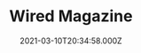 ---
collection_archive: false
collection_category:
  - Award Winning
  - Editorial
  - Reportage
  - Color
  - Portraits
  - Environments
collection_content: 
collection_cover: https://d1sf55qlb7p6hz.cloudfront.net/gunsite_cover-1.jpg
collection_cover_mobile: https://d1sf55qlb7p6hz.cloudfront.net/verticalcovers-50.jpg
collection_description: >-
  Commissioned after the insurrection, these works explore the growing tactical
  industry that teaches American civilians to fight like Special Ops forces.
  Photographed at Gunsite Academy, the longest running civilian tactical firearm
  training facility.


  Featured in the upcoming American Photography Annual (AP38) as one of the
  year's best works.
collection_description_alignment: center
collection_exhibition: []
collection_filter: Commissioned + Stock
collection_hidden: false
collection_meta: I Am Not a Soldier, but I Have Been Trained to Kill
collection_meta_2: 
collection_press: []
collection_preview:
  - https://d1sf55qlb7p6hz.cloudfront.net/gunsite-thumb-cover-1.jpg
  - https://d1sf55qlb7p6hz.cloudfront.net/gunsite-thumb-cover-2.jpg
  - https://d1sf55qlb7p6hz.cloudfront.net/gunsite-thumb-cover-3.jpg
  - https://d1sf55qlb7p6hz.cloudfront.net/gunsite-thumb-cover-4.jpg
cover_image: 
date: 2021-03-10T20:34:58.000Z
description: 
hide_footer: true 
navigation_theme: black
px_extra: true
row_alignment: between
slug: gunsite
theme_color: "#B0FFC5"
theme_color_all_works: F8FDA8"
title: Wired Magazine
seo:
  meta_description: 
  meta_title: 
collection_awards:
  - content: |-
      **2022**  
      AP 38: American Photography Annual 38  
      Best Editorial Series
    icon: 
    template: popup-text-element
    url: 
collection_blocks:
  - _bookshop_name: collections/media-row-start
    row_alignment: between
  - _bookshop_name: collections/media-element
    align_y:  
    caption: 
    color: "#DCE3F3"
    image:  https://d1sf55qlb7p6hz.cloudfront.net/rieser-gunsite-1.jpg
    margin_left: 20
    margin_right: 0
    margin_y: 100
    width: 40
  - _bookshop_name: collections/media-row
    row_alignment: between
  - _bookshop_name: collections/media-element
    align_y:  
    caption: 
    color: "#EFE5DD"
    image:  https://d1sf55qlb7p6hz.cloudfront.net/rieser-gunsite-2.jpg
    margin_left: 0
    margin_right: 0
    margin_y: 100
    width: 30
  - _bookshop_name: collections/media-element
    align_y:  
    caption: 
    color: "#C6E2D4"
    image:  https://d1sf55qlb7p6hz.cloudfront.net/rieser-gunsite-3.jpg
    margin_left: 0
    margin_right: 5
    margin_y: 300
    width: 60
  - _bookshop_name: collections/media-row
    row_alignment: between
  - _bookshop_name: collections/media-text
    align_y: start
    background_color: ""
    background_image_toggle: false
    block: media-text
    caption_css: 
    font_weight: normal
    image: 
    image_css: 
    margin_left: 20
    margin_right: 0
    margin_y: 200
    parallax: true
    text: _“You ask yourself, Is my world safe?’_
    text_alignment: left
    text_color: "#000000
    text_size: 6xl
    text_tracking: normal
    width: 60
  - _bookshop_name: collections/media-row
    row_alignment: between
  - _bookshop_name: collections/media-element
    align_y:  
    caption: 
    color: "#D8D7E3"
    image:  https://d1sf55qlb7p6hz.cloudfront.net/rieser-gunsite-4.jpg
    margin_left: 5
    margin_right: 0
    margin_y: 50
    width: 50
  - _bookshop_name: collections/media-element
    align_y:  
    caption: 
    color: "#EDE5DE"
    image:  https://d1sf55qlb7p6hz.cloudfront.net/rieser-gunsite-5.jpg
    margin_left: 0
    margin_right: 15
    margin_y: 200
    width: 25
  - _bookshop_name: collections/media-row
    row_alignment: between
  - _bookshop_name: collections/media-element
    align_y:  
    caption: 
    color: "#EFCAB3"
    image:  https://d1sf55qlb7p6hz.cloudfront.net/rieser-gunsite-6.jpg
    margin_left: 45
    margin_right: 0
    margin_y: 100
    width: 40
  - _bookshop_name: collections/media-row
    row_alignment: between
  - _bookshop_name: collections/media-element
    align_y:  
    caption: 
    color: "#F8EBCC"
    image:  https://d1sf55qlb7p6hz.cloudfront.net/rieser-gunsite-7.jpg
    margin_left: 35
    margin_right: 0
    margin_y: 100
    width: 20
  - _bookshop_name: collections/media-row
    row_alignment: between
  - _bookshop_name: collections/media-element
    align_y:  
    caption: 
    color: "#DCEDF8"
    image: https://d1sf55qlb7p6hz.cloudfront.net/rieser-gunsite-8.jpg
    margin_left: 20
    margin_right: 0
    margin_y: 100
    width: 66
  - _bookshop_name: collections/media-row
    row_alignment: between
  - _bookshop_name: collections/media-element
    align_y:  
    caption: 
    color: "#F3E1D4"
    image:  https://d1sf55qlb7p6hz.cloudfront.net/rieser-gunsite-9.jpg
    margin_left: 5
    margin_right: 0
    margin_y: 100
    width: 40
  - _bookshop_name: collections/media-element
    align_y:  
    caption: 
    color: "#F4DFE7"
    image:  https://d1sf55qlb7p6hz.cloudfront.net/rieser-gunsite-10.jpg
    margin_left: 0
    margin_right: 0
    margin_y: 600
    width: 50
  - _bookshop_name: collections/media-row
    row_alignment: between
  - _bookshop_name: collections/media-text
    align_y: start
    background_color: ""
    background_image_toggle: false
    block: media-text
    caption_css: 
    font_weight: normal
    image: 
    image_css: 
    margin_left: 30
    margin_right: 0
    margin_y: -200
    parallax: true
    text: >-
      _"You should feel angry at the target,” he growled in my ear. “It’s gonna
      make you do something you’re gonna feel for the rest of your life.”_
    text_alignment: left
    text_color: "#000000
    text_size: 4xl
    text_tracking: normal
    width: 40
  - _bookshop_name: collections/media-row
    row_alignment: between
  - _bookshop_name: collections/media-element
    align_y:  
    caption: 
    color: "#D5F4F6"
    image:  https://d1sf55qlb7p6hz.cloudfront.net/rieser-gunsite-11.jpg
    margin_left: 25
    margin_right: 0
    margin_y: 100
    width: 40
  - _bookshop_name: collections/media-row
    row_alignment: between
  - _bookshop_name: collections/media-element
    align_y:  
    caption: 
    color: "#F9D1BC"
    image:  https://d1sf55qlb7p6hz.cloudfront.net/rieser-gunsite-12.jpg
    margin_left: 15
    margin_right: 0
    margin_y: 100
    width: 33
  - _bookshop_name: collections/media-element
    align_y:  
    caption: 
    color: "#CCE3FA"
    image:  https://d1sf55qlb7p6hz.cloudfront.net/rieser-gunsite-13.jpg
    margin_left: 0
    margin_right: 25
    margin_y: 500
    width: 20
  - _bookshop_name: collections/media-row
    row_alignment: between
  - _bookshop_name: collections/media-element
    align_y:  
    caption: 
    color: "#F0F3D4"
    image:  https://d1sf55qlb7p6hz.cloudfront.net/rieser-gunsite-14.jpg
    margin_left: 30
    margin_right: 0
    margin_y: 100
    width: 66
  - _bookshop_name: collections/media-row
    row_alignment: between
  - _bookshop_name: collections/media-text
    align_y: start
    background_color: ""
    background_image_toggle: false
    block: media-text
    caption_css: 
    font_weight: 
    image: 
    image_css: 
    margin_left: 10
    margin_right: 0
    margin_y: 500
    parallax: true
    text: >-
      _“Certainly there is no hunting like the hunting of man and those who have
      hunted armed men long enough and liked it, never really care for anything
      else thereafter.”_
    text_alignment: left
    text_color: "#000000
    text_size: 4xl
    text_tracking: normal
    width: 30
  - _bookshop_name: collections/media-element
    align_y:  
    caption: 
    color: "#EADEF4"
    image:  https://d1sf55qlb7p6hz.cloudfront.net/rieser-gunsite-15.jpg
    margin_left: 0
    margin_right: 10
    margin_y: 100
    width: 40
  - _bookshop_name: collections/media-row
    row_alignment: between
  - _bookshop_name: collections/media-element
    align_y:  
    caption: 
    color: "#D0F1F0"
    image:  https://d1sf55qlb7p6hz.cloudfront.net/rieser-gunsite-16.jpg
    margin_left: 30
    margin_right: 0
    margin_y: 100
    width: 50
  - _bookshop_name: collections/media-row
    row_alignment: between
  - _bookshop_name: collections/media-element
    align_y:  
    caption: 
    color: "#F1E3CF"
    image:  https://d1sf55qlb7p6hz.cloudfront.net/rieser-gunsite-17.jpg
    margin_left: 10
    margin_right: 0
    margin_y: 100
    width: 40
  - _bookshop_name: collections/media-row
    row_alignment: between
  - _bookshop_name: collections/media-element
    align_y:  
    caption: 
    color: "#D5D9F0"
    image:  https://d1sf55qlb7p6hz.cloudfront.net/rieser-gunsite-19.jpg
    margin_left: 15
    margin_right: 0
    margin_y: 100
    width: 25
  - _bookshop_name: collections/media-element
    align_y:  
    caption: 
    color: "#F9DECE"
    image:  https://d1sf55qlb7p6hz.cloudfront.net/rieser-gunsite-18.jpg
    margin_left: 0
    margin_right: 5
    margin_y: 300
    width: 50
  - _bookshop_name: collections/media-row
    row_alignment: between
  - _bookshop_name: collections/media-text
    align_y: start
    background_color: "#FFFFFF"
    background_image_toggle: false
    block: media-text
    caption_css: 
    font_weight: normal
    image: 
    image_css: 
    margin_left: 10
    margin_right: 0
    margin_y: 200
    parallax: true
    text: _“Refuse to be a victim"_
    text_alignment: left
    text_color: "#000000
    text_size: 4xl
    text_tracking: normal
    width: 40
  - _bookshop_name: collections/media-motion
    align_y: start
    block_aspect_ratio: 3x2
    caption: 
    color: "#E8D6F1"
    image:  
    margin_left: 0
    margin_right: 10
    margin_y: 100
    show_controls: false
    vimeo_id: 522470092
    width: 40
  - _bookshop_name: collections/media-row
    row_alignment: between
  - _bookshop_name: collections/media-element
    align_y:  
    caption: 
    color: "#CCE1F3"
    image:  https://d1sf55qlb7p6hz.cloudfront.net/rieser-gunsite-20.jpg
    margin_left: 30
    margin_right: 0
    margin_y: 100
    width: 45
  - _bookshop_name: collections/media-row
    row_alignment: between
  - _bookshop_name: collections/media-element
    align_y:  
    caption: 
    color: "#D8F3D8"
    image: https://d1sf55qlb7p6hz.cloudfront.net/rieser-gunsite-21.jpg
    margin_left: 10
    margin_right: 0
    margin_y: 100
    width: 30
  - _bookshop_name: collections/media-row
    row_alignment: between
  - _bookshop_name: collections/media-element
    align_y:  
    caption: 
    color: "#FBC1A2"
    image:  https://d1sf55qlb7p6hz.cloudfront.net/rieser-gunsite-22.jpg
    margin_left: 20
    margin_right: 0
    margin_y: 100
    width: 66
  - _bookshop_name: collections/media-row
    row_alignment: between
  - _bookshop_name: collections/media-text
    align_y: start
    background_color: ""
    background_image_toggle: false
    block: media-text
    caption_css: 
    font_weight: normal
    image: 
    image_css: 
    margin_left: 10
    margin_right: 0
    margin_y: -100
    parallax: true
    text: >-
      _“We’re not teaching you how to shoot,” he said sternly. “We’re teaching
      you how to fight when death comes to your door.”_
    text_alignment: left
    text_color: "#000000
    text_size: 4xl
    text_tracking: normal
    width: 25
  - _bookshop_name: collections/media-row
    row_alignment: between
  - _bookshop_name: collections/media-element
    align_y:  
    caption: 
    color: "#EDDAF0"
    image:  https://d1sf55qlb7p6hz.cloudfront.net/rieser-gunsite-23.jpg
    margin_left: 5
    margin_right: 0
    margin_y: 200
    width: 33
  - _bookshop_name: collections/media-element
    align_y:  
    caption: 
    color: "#F6F1D0"
    image:  https://d1sf55qlb7p6hz.cloudfront.net/rieser-gunsite-24.jpg
    margin_left: 0
    margin_right: 15
    margin_y: 700
    width: 33
  - _bookshop_name: collections/media-text
    align_y: start
    background_color: ""
    background_image_toggle: false
    block: media-text
    caption_css: 
    font_weight: 
    image: 
    image_css: 
    margin_left: 10
    margin_right: 0
    margin_y: 50
    parallax: true
    text: >-
      _He believes Joe Biden’s election was a coup, one that is be up to the
      American people to rectify: “Serious times require serious Americans.”_
    text_alignment: left
    text_color: ""
    text_size: 4xl
    text_tracking: normal
    width: 60
  - _bookshop_name: collections/media-row
    row_alignment: between
  - _bookshop_name: collections/media-element
    align_y:  
    caption: 
    color: "#D8E9BA"
    image:  https://d1sf55qlb7p6hz.cloudfront.net/rieser-gunsite-25.jpg
    margin_left: 25
    margin_right: 0
    margin_y: 100
    width: 40
  - _bookshop_name: collections/media-row
    row_alignment: between
  - _bookshop_name: collections/media-element
    align_y:  
    caption: 
    color: "#DDEDF6"
    image:  https://d1sf55qlb7p6hz.cloudfront.net/rieser-gunsite-26.jpg
    margin_left: 5
    margin_right: 0
    margin_y: 100
    width: 40
  - _bookshop_name: collections/media-row
    row_alignment: between
  - _bookshop_name: collections/media-element
    align_y:  
    caption: 
    color: "#FFEBDA"
    image:  https://d1sf55qlb7p6hz.cloudfront.net/rieser-gunsite-27.jpg
    margin_left: 25
    margin_right: 0
    margin_y: 100
    width: 66
  - _bookshop_name: collections/media-row
    row_alignment: between
  - _bookshop_name: collections/media-element
    align_y:  
    caption: 
    color: "#FBFAC0"
    image:  https://d1sf55qlb7p6hz.cloudfront.net/rieser-gunsite-28.jpg
    margin_left: 5
    margin_right: 0
    margin_y: 400
    width: 60
  - _bookshop_name: collections/media-element
    align_y:  
    caption: 
    color: "#DDFFE6"
    image:  https://d1sf55qlb7p6hz.cloudfront.net/rieser-gunsite-29.jpg
    margin_left: 0
    margin_right: 0
    margin_y: 50
    width: 30
  - _bookshop_name: collections/media-row
    row_alignment: between
  - _bookshop_name: collections/media-element
    align_y:  
    caption: 
    color: "#ECDDFF"
    image:  https://d1sf55qlb7p6hz.cloudfront.net/rieser-gunsite-30.jpg
    margin_left: 10
    margin_right: 0
    margin_y: 100
    width: 50
  - _bookshop_name: collections/media-text
    align_y: start
    background_color: "#FFFFFF"
    background_image_toggle: false
    block: media-text
    caption_css: 
    font_weight: normal
    image: 
    image_css: 
    margin_left: 0
    margin_right: 0
    margin_y: 200
    parallax: true
    text: _Community sounds really great, but it is not an inclusive concept._
    text_alignment: left
    text_color: ""
    text_size: 4xl
    text_tracking: tight
    width: 40
  - _bookshop_name: collections/media-row
    row_alignment: between
  - _bookshop_name: collections/media-element
    align_y:  
    caption: 
    color: "#DDF1FF"
    image:  https://d1sf55qlb7p6hz.cloudfront.net/rieser-gunsite-31.jpg
    margin_left: 20
    margin_right: 0
    margin_y: 100
    width: 60
  - _bookshop_name: collections/media-row
    row_alignment: between
  - _bookshop_name: collections/media-element
    align_y:  
    caption: 
    color: "#DDFFE6"
    image:  https://d1sf55qlb7p6hz.cloudfront.net/rieser-gunsite-32.jpg
    margin_left: 30
    margin_right: 0
    margin_y: 300
    width: 30
  - _bookshop_name: collections/media-element
    align_y:  
    caption: 
    color: "#FFEFDD"
    image:  https://d1sf55qlb7p6hz.cloudfront.net/rieser-gunsite-33.jpg
    margin_left: 0
    margin_right: 5
    margin_y: 100
    width: 25
  - _bookshop_name: collections/media-row
    row_alignment: between
  - _bookshop_name: collections/media-element
    align_y: start
    caption: 
    color: "#F6F7A0"
    image:  https://d1sf55qlb7p6hz.cloudfront.net/rieser-gunsite-34.jpg
    margin_left: 10
    margin_right: 0
    margin_y: 200
    width: 66
  - _bookshop_name: collections/media-row-end
---